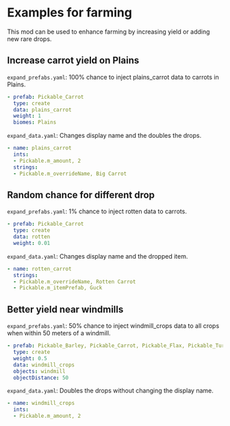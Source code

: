 # Examples for farming

This mod can be used to enhance farming by increasing yield or adding new rare drops.

## Increase carrot yield on Plains

`expand_prefabs.yaml`: 100% chance to inject plains_carrot data to carrots in Plains.

```yaml
- prefab: Pickable_Carrot
  type: create
  data: plains_carrot
  weight: 1
  biomes: Plains
```

`expand_data.yaml`: Changes display name and the doubles the drops.

```yaml
- name: plains_carrot
  ints:
  - Pickable.m_amount, 2
  strings:
  - Pickable.m_overrideName, Big Carrot
```

## Random chance for different drop

`expand_prefabs.yaml`: 1% chance to inject rotten data to carrots.

```yaml
- prefab: Pickable_Carrot
  type: create
  data: rotten
  weight: 0.01
```

`expand_data.yaml`: Changes display name and the dropped item.

```yaml
- name: rotten_carrot
  strings:
  - Pickable.m_overrideName, Rotten Carrot
  - Pickable.m_itemPrefab, Guck
```

## Better yield near windmills

`expand_prefabs.yaml`: 50% chance to inject windmill_crops data to all crops when within 50 meters of a windmill.

```yaml
- prefab: Pickable_Barley, Pickable_Carrot, Pickable_Flax, Pickable_Turnip
  type: create
  weight: 0.5
  data: windmill_crops
  objects: windmill
  objectDistance: 50
```

`expand_data.yaml`: Doubles the drops without changing the display name.

```yaml
- name: windmill_crops
  ints:
  - Pickable.m_amount, 2
```
